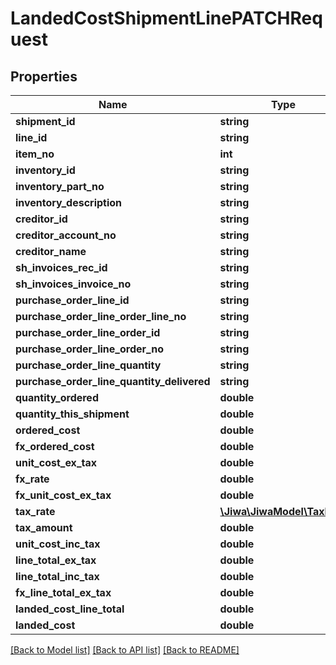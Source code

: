 # LandedCostShipmentLinePATCHRequest

## Properties
Name | Type | Description | Notes
------------ | ------------- | ------------- | -------------
**shipment_id** | **string** |  | [optional] 
**line_id** | **string** |  | [optional] 
**item_no** | **int** |  | [optional] 
**inventory_id** | **string** |  | [optional] 
**inventory_part_no** | **string** |  | [optional] 
**inventory_description** | **string** |  | [optional] 
**creditor_id** | **string** |  | [optional] 
**creditor_account_no** | **string** |  | [optional] 
**creditor_name** | **string** |  | [optional] 
**sh_invoices_rec_id** | **string** |  | [optional] 
**sh_invoices_invoice_no** | **string** |  | [optional] 
**purchase_order_line_id** | **string** |  | [optional] 
**purchase_order_line_order_line_no** | **string** |  | [optional] 
**purchase_order_line_order_id** | **string** |  | [optional] 
**purchase_order_line_order_no** | **string** |  | [optional] 
**purchase_order_line_quantity** | **string** |  | [optional] 
**purchase_order_line_quantity_delivered** | **string** |  | [optional] 
**quantity_ordered** | **double** |  | [optional] 
**quantity_this_shipment** | **double** |  | [optional] 
**ordered_cost** | **double** |  | [optional] 
**fx_ordered_cost** | **double** |  | [optional] 
**unit_cost_ex_tax** | **double** |  | [optional] 
**fx_rate** | **double** |  | [optional] 
**fx_unit_cost_ex_tax** | **double** |  | [optional] 
**tax_rate** | [**\Jiwa\JiwaModel\TaxRate**](TaxRate.md) |  | [optional] 
**tax_amount** | **double** |  | [optional] 
**unit_cost_inc_tax** | **double** |  | [optional] 
**line_total_ex_tax** | **double** |  | [optional] 
**line_total_inc_tax** | **double** |  | [optional] 
**fx_line_total_ex_tax** | **double** |  | [optional] 
**landed_cost_line_total** | **double** |  | [optional] 
**landed_cost** | **double** |  | [optional] 

[[Back to Model list]](../README.md#documentation-for-models) [[Back to API list]](../README.md#documentation-for-api-endpoints) [[Back to README]](../README.md)


